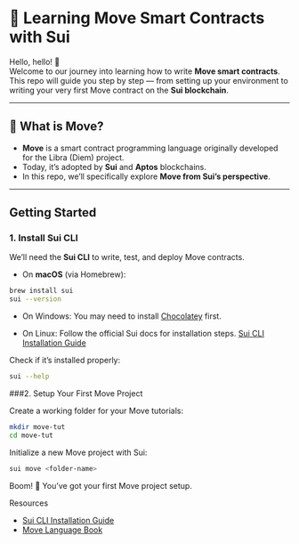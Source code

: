 # 🚀 Learning Move Smart Contracts with Sui  

Hello, hello! 👋  
Welcome to our journey into learning how to write **Move smart contracts**. This repo will guide you step by step — from setting up your environment to writing your very first Move contract on the **Sui blockchain**.  

---

## 📖 What is Move?  
- **Move** is a smart contract programming language originally developed for the Libra (Diem) project.  
- Today, it’s adopted by **Sui** and **Aptos** blockchains.  
- In this repo, we’ll specifically explore **Move from Sui’s perspective**.  

---

## Getting Started  

### 1. Install Sui CLI  
We’ll need the **Sui CLI** to write, test, and deploy Move contracts.  

- On **macOS** (via Homebrew):  
```bash
brew install sui
sui --version
```

- On Windows:
You may need to install [Chocolatey](https://youtu.be/wW0mXfcC8Sk?si=GWJUV7byWqi8253Y) first.

- On Linux:
Follow the official Sui docs for installation steps.
[Sui CLI Installation Guide](https://docs.sui.io/guides/developer/getting-started/sui-install)

Check if it’s installed properly:
```bash
sui --help
```

###2. Setup Your First Move Project

Create a working folder for your Move tutorials:

```bash
mkdir move-tut
cd move-tut
```

Initialize a new Move project with Sui:
```bash
sui move <folder-name>
```
Boom! 🎉 You’ve got your first Move project setup.

Resources
- [Sui CLI Installation Guide](https://docs.sui.io/guides/developer/getting-started/sui-install)
- [Move Language Book](https://move-book.com/)
